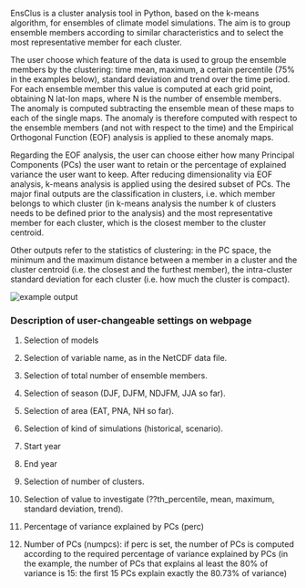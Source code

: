 EnsClus is a cluster analysis tool in Python, based on the k-means algorithm, for ensembles of climate model simulations. The aim is to group ensemble members according to similar characteristics and to select the most representative member for each cluster.

The user choose which feature of the data is used to group the ensemble members by the clustering: time mean, maximum, a certain percentile (75% in the examples below), standard deviation and trend over the time period. For each ensemble member this value is computed at each grid point, obtaining N lat-lon maps, where N is the number of ensemble members. The anomaly is computed subtracting the ensemble mean of these maps to each of the single maps. The anomaly is therefore computed with respect to the ensemble members (and not with respect to the time) and the Empirical Orthogonal Function (EOF) analysis is applied to these anomaly maps.

Regarding the EOF analysis, the user can choose either how many Principal Components (PCs) the user want to retain or the percentage of explained variance the user want to keep. After reducing dimensionality via EOF analysis, k-means analysis is applied using the desired subset of PCs. The major final outputs are the classification in clusters, i.e. which member belongs to which cluster (in k-means analysis the number k of clusters needs to be defined prior to the analysis) and the most representative member for each cluster, which is the closest member to the cluster centroid.

Other outputs refer to the statistics of clustering: in the PC space, the minimum and the maximum distance between a member in a cluster and the cluster centroid (i.e. the closest and the furthest member), the intra-cluster standard deviation for each cluster (i.e. how much the cluster is compact).

![example output](diagnosticsdata/teleconnections/JJApranomaly_hist-min.png "Example output")

### Description of user-changeable settings on webpage

1) Selection of models

2) Selection of variable name, as in the NetCDF data file.

3) Selection of total number of ensemble members.

4) Selection of season (DJF, DJFM, NDJFM, JJA so far).

5) Selection of area (EAT, PNA, NH so far).

6) Selection of kind of simulations (historical, scenario).

7) Start year

8) End year

9) Selection of number of clusters.

10) Selection of value to investigate (??th_percentile, mean, maximum, standard deviation, trend).

11) Percentage of variance explained by PCs (perc)

12) Number of PCs (numpcs): if perc is set, the number of PCs is computed according to the required percentage of variance explained by PCs (in the example, the number of PCs that explains al least the 80% of variance is 15: the first 15 PCs explain exactly the 80.73% of variance)
 
